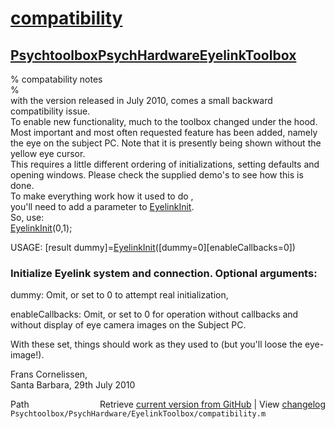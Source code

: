 # [compatibility](compatibility)
## [Psychtoolbox](Psychtoolbox)[PsychHardware](PsychHardware)[EyelinkToolbox](EyelinkToolbox)

% compatability notes  
%  
with the version released in July 2010, comes a small backward compatibility issue.  
To enable new functionality, much to the toolbox changed under the hood.  
Most important and most often requested feature has been added, namely  
the eye on the subject PC. Note that it is presently being shown without the  
yellow eye cursor.  
This requires a little different ordering of initializations, setting defaults and  
opening windows. Please check the supplied demo's to see how this is done.  
To make everything work how it used to do ,  
you'll need to add a parameter to [EyelinkInit](EyelinkInit).  
So, use:   
[EyelinkInit](EyelinkInit)(0,1);  
  
USAGE: [result dummy]=[EyelinkInit](EyelinkInit)([dummy=0][enableCallbacks=0])  
  
###   Initialize Eyelink system and connection. Optional arguments:  
  
  dummy: Omit, or set to 0 to attempt real initialization,  
  
  enableCallbacks: Omit, or set to 0 for operation without callbacks and  
                   without display of eye camera images on the Subject PC.  
  
With these set, things should work as they used to (but you'll loose the eye-image!).  
  
Frans Cornelissen,  
Santa Barbara, 29th July 2010  




<div class="code_header" style="text-align:right;">
  <span style="float:left;">Path&nbsp;&nbsp;</span> <span class="counter">Retrieve <a href=
  "https://raw.github.com/Psychtoolbox-3/Psychtoolbox-3/beta/Psychtoolbox/PsychHardware/EyelinkToolbox/compatibility.m">current version from GitHub</a> | View <a href=
  "https://github.com/Psychtoolbox-3/Psychtoolbox-3/commits/beta/Psychtoolbox/PsychHardware/EyelinkToolbox/compatibility.m">changelog</a></span>
</div>
<div class="code">
  <code>Psychtoolbox/PsychHardware/EyelinkToolbox/compatibility.m</code>
</div>

